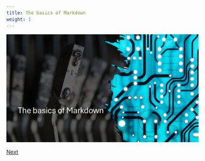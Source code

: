 ```yaml
---
title: The basics of Markdown
weight: 1
---
```


![The basics of Markdown][02]

[Next][01]

<!-- link references -->
[01]: ../slide2
[02]: slide1.png

